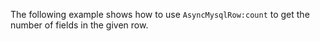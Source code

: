 The following example shows how to use `AsyncMysqlRow:count` to get the number of fields in the given row.
